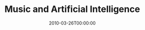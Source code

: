 ---
acronym: ICMAI 2011
date: '2010-03-26T00:00:00'
ext_url: http://www.wikicfp.com/cfp/servlet/event.showcfp?eventid=12599&copyownerid=18324
location: Rethymnon, Crete
submission_date: '2011-01-11T00:00:00'
title: Music and Artificial Intelligence
---